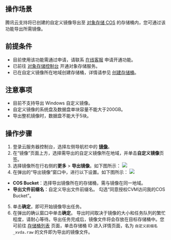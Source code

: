 ## 操作场景
腾讯云支持将已创建的自定义镜像导出至 [对象存储 COS](https://cloud.tencent.com/document/product/436/6222) 的存储桶内，您可通过该功能导出所需镜像。

## 前提条件
- 目前使用该功能需通过申请，请联系 [在线客服](https://cloud.tencent.com/act/event/Online_service?from=doc_213) 申请开通功能。
- 已前往 [对象存储控制台](https://console.cloud.tencent.com/cos) 开通对象存储服务。
- 已在自定义镜像所在地域创建存储桶，详情请参见 [创建存储桶](https://cloud.tencent.com/document/product/436/13309)。


## 注意事项
- 目前不支持导出 Windows 自定义镜像。
- 自定义镜像的系统盘及数据盘单块容量不能大于200GB。
- 导出整机镜像时，数据盘不能大于5块。


## 操作步骤
1. 登录云服务器控制台，选择左侧导航栏中的 **[镜像](https://console.cloud.tencent.com/cvm/image)**。
2. 在“镜像”页面上方，选择需导出的自定义镜像所在地域，并单击**自定义镜像**页签。
3. 选择镜像所在行右侧的**更多** > **导出镜像**。如下图所示：
![](https://qcloudimg.tencent-cloud.cn/raw/ad0e2e565d391c2b4b02540fe23f1135.png)
4. 在弹出的“导出镜像”窗口中，进行以下设置。如下图所示：
![](https://qcloudimg.tencent-cloud.cn/raw/cb7095c1aa4390b79b126ac499965829.png)
 - **COS Bucket**：选择导出镜像所在的存储桶，需与镜像在同一地域。
 - **导出文件前缀名**：自定义导出文件前缀名。
 勾选“同意授权CVM访问我的COS Bucket”。
5. 单击**确定**，即可开始镜像导出任务。
6. 在弹出的确认窗口中单击**确定**。
导出时间取决于镜像的大小和任务队列的繁忙程度，请耐心等待。导出任务完成后，镜像文件将会存放在目标存储桶中。您可前往 [存储桶列表](https://console.cloud.tencent.com/cos/bucket) 页面，单击存储桶 ID 进入详情页面，名为 `自定义前缀名_xvda.raw` 的文件即为导出的镜像文件。
